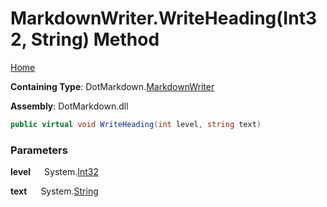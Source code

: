 # MarkdownWriter\.WriteHeading\(Int32, String\) Method

[Home](../../../README.md)

**Containing Type**: DotMarkdown\.[MarkdownWriter](../README.md)

**Assembly**: DotMarkdown\.dll

```csharp
public virtual void WriteHeading(int level, string text)
```

### Parameters

**level** &emsp; System\.[Int32](https://docs.microsoft.com/en-us/dotnet/api/system.int32)

**text** &emsp; System\.[String](https://docs.microsoft.com/en-us/dotnet/api/system.string)